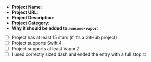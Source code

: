 <!-- Thanks for contributing to awesome-vapor 🙇 -->

<!-- Please make SURE you create your pull request against the `master` branch! -->
<!-- The filtered versions for specific versions of Vapor are created automatically! -->

<!-- Please fill out the short form below -->

<!-- To mark the checkboxes as completed, put an `x` inside the squared brackets, like so: [x] -->

- **Project Name**:
- **Project URL**:
- **Project Description**:
- **Project Category**:
- **Why it should be added to `awesome-vapor`**:
- [ ] Project has at least 15 stars (if it's a GitHub project)
- [ ] Project supports Swift 4
- [ ] Project supports at least Vapor 2
- [ ] I used correctly sized dash and ended the entry with a full stop 🤓
